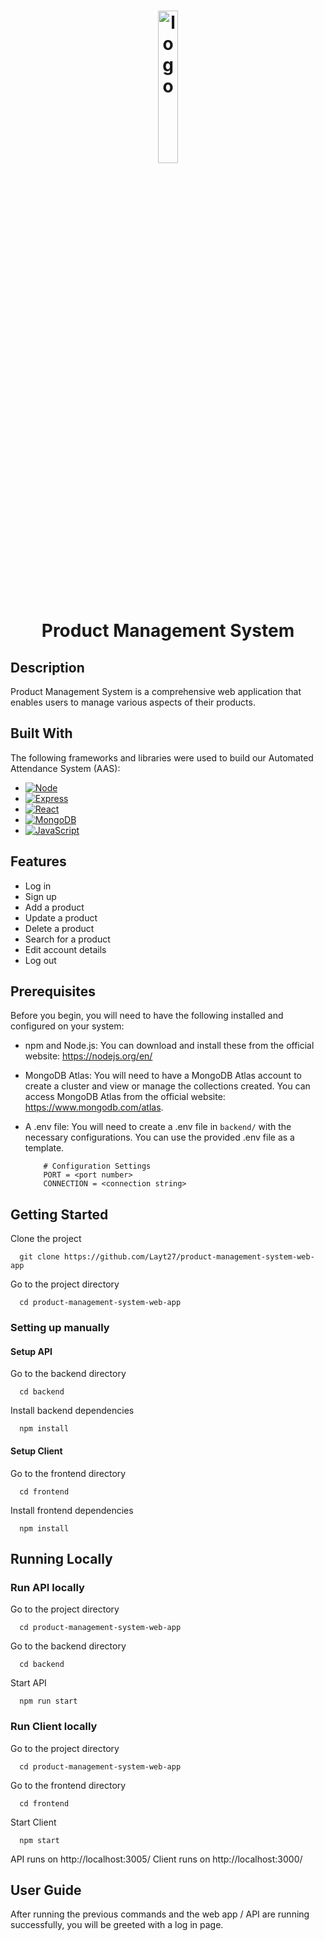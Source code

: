 <h1 align="center">
  <img src="https://github.com/Layt27/product-management-system-web-app/assets/122161035/d67e340f-11ff-4043-abbe-26f1ff90b4b9" alt="logo" width="25%" height="25%">
  <br>
  Product Management System
</h1>

## Description

Product Management System is a comprehensive web application that enables users to manage various aspects of their products.


## Built With

The following frameworks and libraries were used to build our Automated Attendance System (AAS):

* [![Node][Node.js]][Node-url]
* [![Express][Express.js]][Express-url]
* [![React][React.js]][React-url]
* [![MongoDB][MongoDB]][MongoDB-url]
* [![JavaScript][JavaScript]][JavaScript-url]



[Node.js]: https://img.shields.io/badge/node.js-6DA55F?style=for-the-badge&logo=node.js&logoColor=white
[Node-url]: https://nodejs.org/en
[Express.js]: https://img.shields.io/badge/express.js-%23404d59.svg?style=for-the-badge&logo=express&logoColor=%2361DAFB
[Express-url]: https://expressjs.com/
[React.js]: https://img.shields.io/badge/React-000000?style=for-the-badge&logo=react&logoColor=61DAFB
[React-url]: https://reactjs.org/
[MongoDB]: https://img.shields.io/badge/MongoDB-%234ea94b.svg?style=for-the-badge&logo=mongodb&logoColor=white
[MongoDB-url]: https://www.mongodb.com/
[JavaScript]: https://img.shields.io/badge/javascript-%23323330.svg?style=for-the-badge&logo=javascript&logoColor=%23F7DF1E
[JavaScript-url]: https://developer.mozilla.org/en-US/docs/Web/JavaScript

## Features

- Log in
- Sign up
- Add a product
- Update a product
- Delete a product
- Search for a product
- Edit account details
- Log out



## Prerequisites
Before you begin, you will need to have the following installed and configured on your system:

* npm and Node.js: You can download and install these from the official website: https://nodejs.org/en/
* MongoDB Atlas: You will need to have a MongoDB Atlas account to create a cluster and view or manage the collections created. You can access MongoDB Atlas from the official website: https://www.mongodb.com/atlas.
* A .env file: You will need to create a .env file in `backend/` with the necessary configurations. You can use the provided .env file as a template.

    ```.env
        # Configuration Settings
        PORT = <port number>
        CONNECTION = <connection string>
    ```
## Getting Started

Clone the project

```shell
  git clone https://github.com/Layt27/product-management-system-web-app
```

Go to the project directory

```shell
  cd product-management-system-web-app
```



### Setting up manually

#### Setup API
Go to the backend directory

```shell
  cd backend
```

Install backend dependencies

```shell
  npm install
```

#### Setup Client
Go to the frontend directory
```shell
  cd frontend
```

Install frontend dependencies 
```shell
  npm install
```

## Running Locally

### Run API locally
Go to the project directory

```shell
  cd product-management-system-web-app
```

Go to the backend directory

```shell
  cd backend
```

Start API

```shell
  npm run start
```

### Run Client locally
Go to the project directory

```shell
  cd product-management-system-web-app
```

Go to the frontend directory

```shell
  cd frontend
```

Start Client

```shell
  npm start
```

API runs on http://localhost:3005/
Client runs on http://localhost:3000/

## User Guide
After running the previous commands and the web app / API are running successfully, you will be greeted with a log in page.

